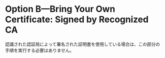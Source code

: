 # Option B—Bring Your Own Certificate: Signed by Recognized CA

認識された認証局によって署名された証明書を使用している場合は、この部分の手順を実行する必要はありません。


